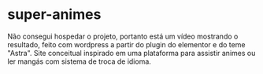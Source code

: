 # super-animes

Não consegui hospedar o projeto, portanto está um vídeo mostrando o resultado, feito com wordpress a partir do plugin do elementor e do teme "Astra". Site conceitual inspirado em uma plataforma para assistir animes ou ler mangás com sistema de troca de idioma. 
